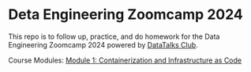 # Deta Engineering Zoomcamp 2024

This repo is to follow up, practice, and do homework for the Data Engineering Zoomcamp 2024 powered by [DataTalks Club](https://datatalks.club/). 

Course Modules:
[Module 1: Containerization and Infrastructure as Code](https://github.com/DataTalksClub/data-engineering-zoomcamp/tree/main?tab=readme-ov-file#module-1-containerization-and-infrastructure-as-code)
